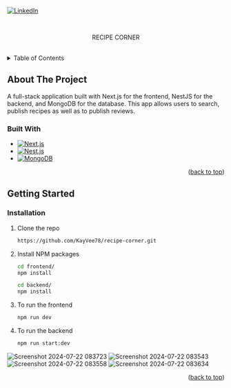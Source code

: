 <a name="readme-top"></a>
[![LinkedIn][linkedin-shield]][linkedin-url]

<!-- PROJECT LOGO -->
<br />
<div align="center">
  <p align="center">
   RECIPE CORNER
    <br />
    <br />
  </p>
</div>

<!-- TABLE OF CONTENTS -->
<details>
  <summary>Table of Contents</summary>
  <ol>
    <li>
      <a href="#about-the-project">About The Project</a>
      <ul>
        <li><a href="#built-with">Built With</a></li>
      </ul>
    </li>
    <li>
      <a href="#getting-started">Getting Started</a>
      <ul>
        <li><a href="#installation">Installation</a></li>
      </ul>
    </li>
  </ol>
</details>

<!-- ABOUT THE PROJECT -->
## About The Project

A full-stack application built with Next.js for the frontend, NestJS for the backend, and MongoDB for the database. This app allows users to search, publish recipes as well as to publish reviews.




### Built With
* [![Next.js][Next.js]][Next-url]
* [![Nest.js][Nest.js]][Nest-url]
* [![MongoDB][Mongo]][Mongo-url]




<p align="right">(<a href="#readme-top">back to top</a>)</p>


<!-- GETTING STARTED -->
## Getting Started

### Installation

1. Clone the repo
   ```sh
   https://github.com/KayVee78/recipe-corner.git
   ```
2. Install NPM packages
   ```sh
   cd frontend/
   npm install
   
   cd backend/
   npm install
   
3. To run the frontend
   ```sh
   npm run dev
   
4. To run the backend
   ```sh
   npm run start:dev
   ```

![Screenshot 2024-07-22 083723](https://github.com/user-attachments/assets/5aa0aca3-ef78-47cd-815e-0d5bd73de053)
![Screenshot 2024-07-22 083543](https://github.com/user-attachments/assets/859073d9-a4f3-4181-b1b0-1886a1906390)
![Screenshot 2024-07-22 083558](https://github.com/user-attachments/assets/26d1e9a1-87d1-467b-93ab-e2099b232469)
![Screenshot 2024-07-22 083634](https://github.com/user-attachments/assets/e313a16e-ce1f-47f4-ac2e-6b6b3848e259)


<p align="right">(<a href="#readme-top">back to top</a>)</p>


<!-- MARKDOWN LINKS & IMAGES -->
[linkedin-shield]: https://img.shields.io/badge/-LinkedIn-black.svg?style=for-the-badge&logo=linkedin&colorB=555
[linkedin-url]: https://www.linkedin.com/in/kithmi-hetti-709966219/
[Mongo]: https://img.shields.io/badge/MongoDB-4EA94B?style=for-the-badge&logo=mongodb&logoColor=white
[Mongo-url]: https://www.mongodb.com/
[Nest.js]: https://img.shields.io/badge/nest.js-E0234E?style=for-the-badge&logo=nestjs&logoColor=white
[Nest-url]: https://docs.nestjs.com/
[Next.js]: https://img.shields.io/badge/next.js-000000?style=for-the-badge&logo=nextdotjs&logoColor=white
[Next-url]: https://nextjs.org/


